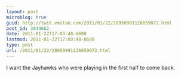 ```yaml
---
layout: post
microblog: true
guid: http://twit.vmstan.com/2011/01/22/28950991126659072.html
post_id: 3044662
date: 2011-01-22T17:03:48-0600
lastmod: 2011-01-22T17:03:48-0600
type: post
url: /2011/01/22/28950991126659072.html
---
```

I want the Jayhawks who were playing in the first half to come back.

